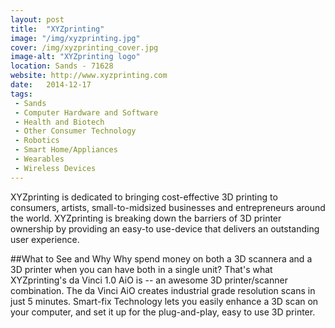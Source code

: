 ```yaml
---
layout: post
title:  "XYZprinting"
image: "/img/xyzprinting.jpg"
cover: /img/xyzprinting_cover.jpg
image-alt: "XYZprinting logo"
location: Sands - 71628
website: http://www.xyzprinting.com
date:   2014-12-17
tags:
 - Sands
 - Computer Hardware and Software
 - Health and Biotech
 - Other Consumer Technology
 - Robotics
 - Smart Home/Appliances
 - Wearables
 - Wireless Devices
---
```


XYZprinting is dedicated to bringing cost-effective 3D printing to consumers, artists, small-to-midsized businesses and entrepreneurs around the world. XYZprinting is breaking down the barriers of 3D printer ownership by providing an easy-to use-device that delivers an outstanding user experience.

##What to See and Why
Why spend money on both a 3D scannera and a 3D printer when you can have both in a single unit? That's what XYZprinting's da Vinci 1.0 AiO is -- an awesome 3D printer/scanner combination. The da Vinci AiO creates industrial grade resolution scans in just 5 minutes. Smart-fix Technology lets you easily enhance a 3D scan on your computer, and set it up for the plug-and-play, easy to use 3D printer.